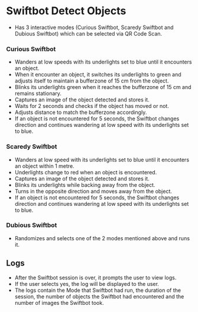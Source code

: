# Swiftbot Detect Objects #

- Has 3 interactive modes (Curious Swiftbot, Scaredy Swiftbot and Dubious Swiftbot) which can be selected via QR Code Scan. <br />

### Curious Swiftbot ###

- Wanders at low speeds with its underlights set to blue until it encounters an object.
- When it encounter an object, it switches its underlights to green and adjusts itself to maintain a bufferzone of 15 cm from the object.
- Blinks its underlights green when it reaches the bufferzone of 15 cm and remains stationary.
- Captures an image of the object detected and stores it.
- Waits for 2 seconds and checks if the object has moved or not.
- Adjusts distance to match the bufferzone accordingly.
- If an object is not encountered for 5 seconds, the Swiftbot changes direction and continues wandering at low speed with its underlights set to blue.

### Scaredy Swiftbot ###

- Wanders at low speed with its underlights set to blue until it encounters an object within 1 metre.
- Underlights change to red when an object is encountered.
- Captures an image of the object detected and stores it.
- Blinks its underlights while backing away from the object.
- Turns in the opposite direction and moves away from the object.
- If an object is not encountered for 5 seconds, the Swiftbot changes direction and continues wandering at low speed with its underlights set to blue.

### Dubious Swiftbot ###

- Randomizes and selects one of the 2 modes mentioned above and runs it.

## Logs ##

- After the Swiftbot session is over, it prompts the user to view logs.
- If the user selects yes, the log will be displayed to the user.
- The logs contain the Mode that Swiftbot had run, the duration of the session, the number of objects the Swiftbot had encountered and the number of images the Swiftbot took.
